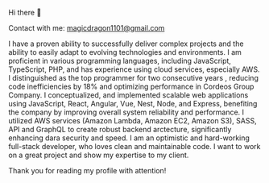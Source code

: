 Hi there 👋

Contact with me: magicdragon1101@gmail.com

I have a proven ability to successfully deliver complex projects and the ability to easily adapt to evolving technologies and environments. 
I am proficient in various programming languages, including JavaScript, TypeScript, PHP, and has experience using cloud services, especially AWS. 
I distinguished as the top programmer for two consecutive years , reducing code inefficiencies by 18% and optimizing performance in Cordeos Group Company. 
I conceptualized, and implemented scalable web applications using JavaScript, React, Angular, Vue, Nest, Node, and Express, benefiting the company by improving overall system reliability and performance. 
I utilized AWS services (Amazon Lambda, Amazon EC2, Amazon S3), SASS, API and GraphQL to create robust backend arctecture,  significantly enhancing dara security and speed.
I am an optimistic and hard-working full-stack developer, who loves clean and maintainable code. I want to work on a great project and show my expertise to my client.

Thank you for reading my profile with attention!
